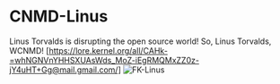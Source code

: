 # CNMD-Linus
Linus Torvalds is disrupting the open source world! So, Linus Torvalds, WCNMD!
[https://lore.kernel.org/all/CAHk-=whNGNVnYHHSXUAsWds_MoZ-iEgRMQMxZZ0z-jY4uHT+Gg@mail.gmail.com/]
![FK-Linus](https://github.com/user-attachments/assets/27b37276-e0ee-4ff4-9007-55aa3fc4667c)
